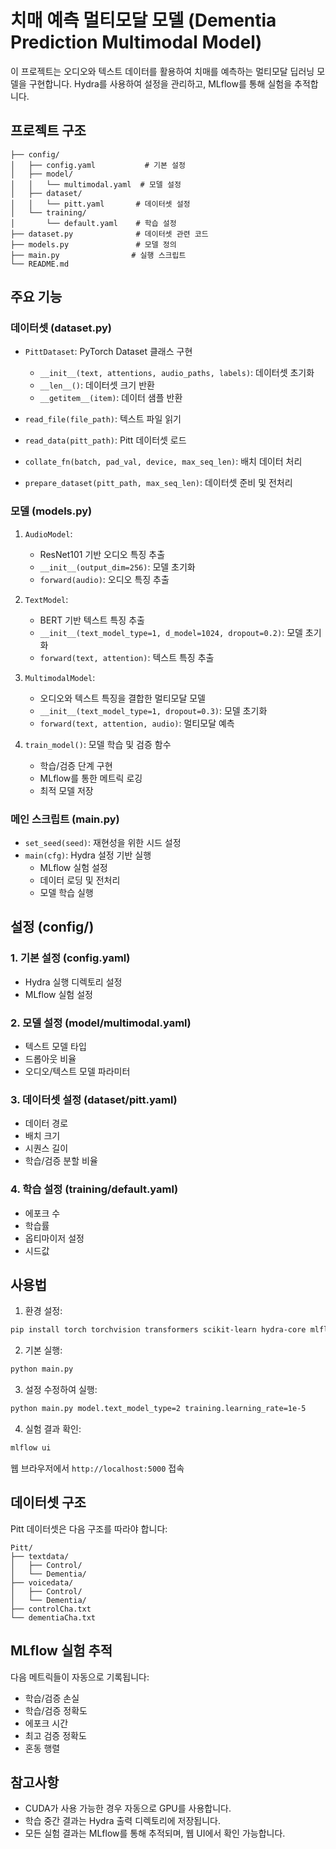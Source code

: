 # 치매 예측 멀티모달 모델 (Dementia Prediction Multimodal Model)

이 프로젝트는 오디오와 텍스트 데이터를 활용하여 치매를 예측하는 멀티모달 딥러닝 모델을 구현합니다. Hydra를 사용하여 설정을 관리하고, MLflow를 통해 실험을 추적합니다.

## 프로젝트 구조

```
├── config/
│   ├── config.yaml           # 기본 설정
│   ├── model/
│   │   └── multimodal.yaml  # 모델 설정
│   ├── dataset/
│   │   └── pitt.yaml       # 데이터셋 설정
│   └── training/
│       └── default.yaml    # 학습 설정
├── dataset.py              # 데이터셋 관련 코드
├── models.py               # 모델 정의
├── main.py                # 실행 스크립트
└── README.md
```

## 주요 기능

### 데이터셋 (dataset.py)

- `PittDataset`: PyTorch Dataset 클래스 구현
  - `__init__(text, attentions, audio_paths, labels)`: 데이터셋 초기화
  - `__len__()`: 데이터셋 크기 반환
  - `__getitem__(item)`: 데이터 샘플 반환

- `read_file(file_path)`: 텍스트 파일 읽기
- `read_data(pitt_path)`: Pitt 데이터셋 로드
- `collate_fn(batch, pad_val, device, max_seq_len)`: 배치 데이터 처리
- `prepare_dataset(pitt_path, max_seq_len)`: 데이터셋 준비 및 전처리

### 모델 (models.py)

1. `AudioModel`:
   - ResNet101 기반 오디오 특징 추출
   - `__init__(output_dim=256)`: 모델 초기화
   - `forward(audio)`: 오디오 특징 추출

2. `TextModel`:
   - BERT 기반 텍스트 특징 추출
   - `__init__(text_model_type=1, d_model=1024, dropout=0.2)`: 모델 초기화
   - `forward(text, attention)`: 텍스트 특징 추출

3. `MultimodalModel`:
   - 오디오와 텍스트 특징을 결합한 멀티모달 모델
   - `__init__(text_model_type=1, dropout=0.3)`: 모델 초기화
   - `forward(text, attention, audio)`: 멀티모달 예측

4. `train_model()`: 모델 학습 및 검증 함수
   - 학습/검증 단계 구현
   - MLflow를 통한 메트릭 로깅
   - 최적 모델 저장

### 메인 스크립트 (main.py)

- `set_seed(seed)`: 재현성을 위한 시드 설정
- `main(cfg)`: Hydra 설정 기반 실행
  - MLflow 실험 설정
  - 데이터 로딩 및 전처리
  - 모델 학습 실행

## 설정 (config/)

### 1. 기본 설정 (config.yaml)
- Hydra 실행 디렉토리 설정
- MLflow 실험 설정

### 2. 모델 설정 (model/multimodal.yaml)
- 텍스트 모델 타입
- 드롭아웃 비율
- 오디오/텍스트 모델 파라미터

### 3. 데이터셋 설정 (dataset/pitt.yaml)
- 데이터 경로
- 배치 크기
- 시퀀스 길이
- 학습/검증 분할 비율

### 4. 학습 설정 (training/default.yaml)
- 에포크 수
- 학습률
- 옵티마이저 설정
- 시드값

## 사용법

1. 환경 설정:
```bash
pip install torch torchvision transformers scikit-learn hydra-core mlflow omegaconf numpy
```

2. 기본 실행:
```bash
python main.py
```

3. 설정 수정하여 실행:
```bash
python main.py model.text_model_type=2 training.learning_rate=1e-5
```

4. 실험 결과 확인:
```bash
mlflow ui
```
웹 브라우저에서 `http://localhost:5000` 접속

## 데이터셋 구조

Pitt 데이터셋은 다음 구조를 따라야 합니다:
```
Pitt/
├── textdata/
│   ├── Control/
│   └── Dementia/
├── voicedata/
│   ├── Control/
│   └── Dementia/
├── controlCha.txt
└── dementiaCha.txt
```

## MLflow 실험 추적

다음 메트릭들이 자동으로 기록됩니다:
- 학습/검증 손실
- 학습/검증 정확도
- 에포크 시간
- 최고 검증 정확도
- 혼동 행렬

## 참고사항

- CUDA가 사용 가능한 경우 자동으로 GPU를 사용합니다.
- 학습 중간 결과는 Hydra 출력 디렉토리에 저장됩니다.
- 모든 실험 결과는 MLflow를 통해 추적되며, 웹 UI에서 확인 가능합니다.
